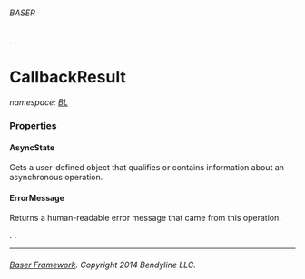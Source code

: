 ###### BASER
.
. 
 

# CallbackResult
_namespace: [BL](NBL.md)_





### Properties

#### AsyncState
Gets a user-defined object that qualifies or contains information about an asynchronous operation.
#### ErrorMessage
Returns a human-readable error message that came from this operation.


 
.
. 

----------
###### [Baser Framework](http://github.com/Bendyline/Baser).  Copyright 2014 Bendyline LLC.